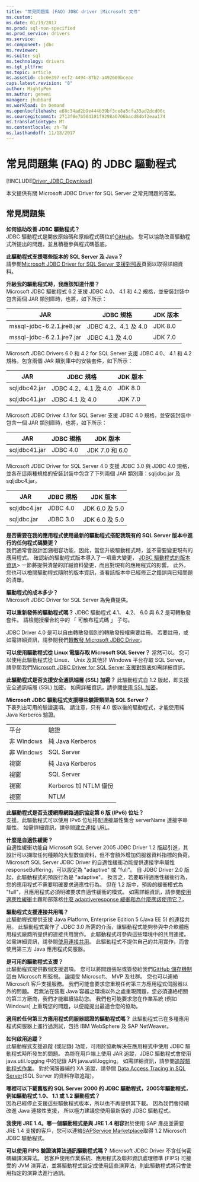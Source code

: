 ```yaml
---
title: "常見問題集 (FAQ) JDBC driver |Microsoft 文件"
ms.custom: 
ms.date: 01/19/2017
ms.prod: sql-non-specified
ms.prod_service: drivers
ms.service: 
ms.component: jdbc
ms.reviewer: 
ms.suite: sql
ms.technology: drivers
ms.tgt_pltfrm: 
ms.topic: article
ms.assetid: cbc0e397-ecf2-4494-87b2-a492609bceae
caps.latest.revision: "8"
author: MightyPen
ms.author: genemi
manager: jhubbard
ms.workload: On Demand
ms.openlocfilehash: e68c34ad2b9e444b39bf3ce8a5cfa33ad2dcd00c
ms.sourcegitcommit: 2713f8e7b504101f9298a0706bacd84bf2eaa174
ms.translationtype: MT
ms.contentlocale: zh-TW
ms.lasthandoff: 11/18/2017
---
```

# <a name="frequently-asked-questions-faq-for-jdbc-driver"></a>常見問題集 (FAQ) 的 JDBC 驅動程式
[!INCLUDE[Driver_JDBC_Download](../../includes/driver_jdbc_download.md)]

  本文提供有關 Microsoft JDBC Driver for SQL Server 之常見問題的答案。  
  
## <a name="frequently-asked-questions"></a>常見問題集  
**如何協助改善 JDBC 驅動程式？**  
JDBC 驅動程式是開放原始碼和原始程式碼位於[GitHub](https://github.com/microsoft/mssql-jdbc)。 您可以協助改善驅動程式所提出的問題，並且積極參與程式碼基底。

**此驅動程式支援哪些版本的 SQL Server 及 Java？**  
 請參閱[Microsoft JDBC Driver for SQL Server 支援對照表](../../connect/jdbc/microsoft-jdbc-driver-for-sql-server-support-matrix.md)頁面以取得詳細資料。  
  
 **升級我的驅動程式時，我應該知道什麼？**  
 Microsoft JDBC 驅動程式 6.2 支援 JDBC 4.0、 4.1 和 4.2 規格，並安裝封裝中包含兩個 JAR 類別庫時，也將，如下所示：  
  
|JAR|JDBC 規格|JDK 版本|  
|-|-|-|  
|mssql-jdbc-6.2.1.jre8.jar|JDBC 4.2、4.1 及 4.0|JDK 8.0|  
|mssql-jdbc-6.2.1.jre7.jar|JDBC 4.1 及 4.0|JDK 7.0|  
 
 Microsoft JDBC Drivers 6.0 和 4.2 for SQL Server 支援 JDBC 4.0、 4.1 和 4.2 規格，包含兩個 JAR 類別庫中的安裝套件，如下所示：  
  
|JAR|JDBC 規格|JDK 版本|   
|-|-|-|  
|sqljdbc42.jar|JDBC 4.2、4.1 及 4.0|JDK 8.0|  
|sqljdbc41.jar|JDBC 4.1 及 4.0|JDK 7.0|  
  
 Microsoft JDBC Driver 4.1 for SQL Server 支援 JDBC 4.0 規格，並安裝封裝中包含一個 JAR 類別庫時，也將，如下所示：  
  
|JAR|JDBC 規格|JDK 版本|    
|-|-|-|  
|sqljdbc41.jar|JDBC 4.0|JDK 7.0 和 6.0|
  
 Microsoft JDBC Driver for SQL Server 4.0 支援 JDBC 3.0 與 JDBC 4.0 規格，並各在這兩種規格的安裝封裝中包含了下列兩個 JAR 類別庫：sqljdbc.jar 及 sqljdbc4.jar。  
  
|JAR|JDBC 規格|JDK 版本|   
|-|-|-|  
|sqljdbc4.jar|JDBC 4.0|JDK 6.0 及 5.0|  
|sqljdbc.jar|JDBC 3.0|JDK 6.0 及 5.0|  
  
 **是否需要在我的應用程式使用最新的驅動程式搭配我現有的 SQL Server 版本中進行的任何程式碼變更？**  
 我們通常會設計回溯相容功能，因此，當您升級驅動程式時，並不需要變更現有的應用程式。 確認新的驅動程式版本導入了一項重大變更， [JDBC 驅動程式的版本資訊](../../connect/jdbc/release-notes-for-the-jdbc-driver.md)> 一節將提供清楚的詳細資料變更，而且對現有的應用程式的影響。 此外，您也可以檢閱驅動程式隨附的版本資訊，查看該版本中已經修正之錯誤與已知問題的清單。  
  
 **驅動程式的成本多少？**  
 Microsoft JDBC Driver for SQL Server 為免費提供。  
  
 **可以重新發佈的驅動程式嗎？** JDBC 驅動程式 4.1、 4.2、 6.0 與 6.2 是可轉散發套件。 請檢閱授權合約中的 「 可散布程式碼 」 子句。
 
 JDBC Driver 4.0 是可以自由轉散發個別的轉散發授權需要註冊。 若要註冊，或如需詳細資訊，請參閱我們[轉散發 Microsoft JDBC Driver](../../connect/jdbc/redistributing-the-microsoft-jdbc-driver.md)。 
 
   
 **可以使用驅動程式從 Linux 電腦存取 Microsoft SQL Server？** 當然可以。 您可以使用此驅動程式從 Linux、 Unix 及其他非 Windows 平台存取 SQL Server。 請參閱我們[Microsoft JDBC Driver for SQL Server 支援對照表](../../connect/jdbc/microsoft-jdbc-driver-for-sql-server-support-matrix.md)如需詳細資訊。  
  
 **此驅動程式是否支援安全通訊端層 (SSL) 加密？** 此驅動程式自 1.2 版起，即支援安全通訊端層 (SSL) 加密。 如需詳細資訊，請參閱[使用 SSL 加密](../../connect/jdbc/using-ssl-encryption.md)。  
  
 **Microsoft JDBC 驅動程式支援哪些驗證類型為 SQL Server？**  
 下表列出可用的驗證選項。 請注意，只有 4.0 版以後的驅動程式，才能使用純 Java Kerberos 驗證。  
  
|||  
|-|-|  
|平台|驗證|  
|非 Windows|純 Java Kerberos|  
|非 Windows|SQL Server|  
|視窗|純 Java Kerberos|  
|視窗|SQL Server|  
|視窗|Kerberos 加 NTLM 備份|  
|視窗|NTLM|  
  
**此驅動程式是否支援網際網路通訊協定第 6 版 (IPv6) 位址？**  
 支援。此驅動程式可以使用 IPv6 位址搭配連接屬性集合 serverName 連接字串屬性。 如需詳細資訊，請參閱[建立連接 URL](../../connect/jdbc/building-the-connection-url.md)。  
  
**什麼是自適性緩衝？**  
 自適性緩衝功能自 Microsoft SQL Server 2005 JDBC Driver 1.2 版起引進，其設計可以擷取任何種類的大型數值資料，但不會額外增加伺服器資料指標的負荷。 Microsoft SQL Server JDBC Driver 的自適性緩衝功能提供連接字串屬性 responseBuffering，可以設定為 "adaptive" 或 "full"。 自 JDBC Driver 2.0 版起，此驅動程式的預設行為是 "adaptive"。 換言之，若要取得適應性緩衝行為，您的應用程式不需要明確要求適應性行為。 但在 1.2 版中，預設的緩衝模式為 "full"，且應用程式必須明確要求自適性緩衝的模式。 如需詳細資訊，請參閱[使用適應性緩衝](../../connect/jdbc/using-adaptive-buffering.md)主題和部落格[什麼 adaptiveresponse 緩衝和為什麼應該使用它？](http://go.microsoft.com/fwlink/?LinkId=111575)。  
  
**驅動程式支援連接共用嗎？**  
 此驅動程式提供支援 Java Platform, Enterprise Edition 5 (Java EE 5) 的連接共用。 此驅動程式實作了 JDBC 3.0 所需的介面，讓驅動程式能夠參與中介軟體應用程式廠商所提供的連接共用實作。 此驅動程式可參與這些環境中的共用連接。 如需詳細資訊，請參閱[使用連接共用](../../connect/jdbc/using-connection-pooling.md)。 此驅動程式不提供自己的共用實作，而會使用第三方 Java 應用程式伺服器。  
  
**是可用的驅動程式支援？**  
 此驅動程式提供數個支援選項。 您可以將問題張貼或簽發給我們[GitHub 儲存機制](https://github.com/microsoft/mssql-jdbc)這由 Microsoft 所監視。 [論壇](http://go.microsoft.com/fwlink/?LinkID=246673)受 Microsoft、 MVP 及社群。 您也可以連絡 Microsoft 客戶支援服務。 我們可能會要求您重現任何第三方應用程式伺服器以外的問題。 若無法在裝載 Java 容器之環境以外之處重現問題，您必須連絡相關的第三方廠商，我們才能繼續協助您。 我們也可能要求您在作業系統 (例如 Windows) 上重現您的問題，以便能提出最適合您的協助。  
  
**適用於任何第三方應用程式伺服器認證的驅動程式嗎？**
此驅動程式已在多種應用程式伺服器上進行過測試，包括 IBM WebSphere 及 SAP NetWeaver。  
  
**如何啟用追蹤？**  
 此驅動程式支援追蹤 (或記錄) 功能，可用於協助解決在應用程式中使用 JDBC 驅動程式時所發生的問題。 為能在用戶端上使用 JAR 追蹤，JDBC 驅動程式會使用 java.util.logging 中的記錄 API java.util.logging。 如需詳細資訊，請參閱[追蹤驅動程式作業](../../connect/jdbc/tracing-driver-operation.md)。 對於伺服器端的 XA 追蹤，請參閱 [Data Access Tracing in SQL Server](http://go.microsoft.com/fwlink/?LinkId=248705)(SQL Server 的資料存取追蹤)。  
  
**哪裡可以下載舊版的 SQL Server 2000 的 JDBC 驅動程式，2005年驅動程式，例如驅動程式 1.0、 1.1 或 1.2 驅動程式？**  
 因為已經停止支援這些驅動程式版本，所以也不再提供其下載。 因為我們會持續改進 Java 連接性支援， 所以極力建議您使用最新版的 JDBC 驅動程式。  
  
 **我使用 JRE 1.4。哪一個驅動程式是與 JRE 1.4 相容**對於使用 SAP 產品並需要 JRE 1.4 支援的客戶，您可以連絡[SAPService Marketplace](http://service.sap.com/)取得 1.2 Microsoft JDBC 驅動程式。  
  
**可以使用 FIPS 驗證演算法通訊驅動程式嗎？** Microsoft JDBC Driver 不含任何密碼編譯演算法。 若客戶使用作業系統、應用程式及聯邦資訊處理標準 (FIPS) 可接受的 JVM 演算法，並將驅動程式設定成使用這些演算法，則此驅動程式將只會使用指定的演算法進行通訊。  
  
  
